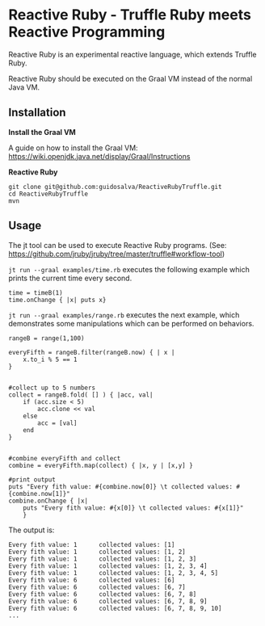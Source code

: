 # Reactive Ruby - Truffle Ruby meets Reactive Programming

Reactive Ruby is an experimental reactive language, which extends Truffle Ruby.

Reactive Ruby should be executed on the Graal VM instead of the normal Java VM.


## Installation

**Install the Graal VM**

A guide on how to install the Graal VM:
https://wiki.openjdk.java.net/display/Graal/Instructions

**Reactive Ruby**
```
git clone git@github.com:guidosalva/ReactiveRubyTruffle.git
cd ReactiveRubyTruffle
mvn
```
## Usage

The jt tool can be used to execute Reactive Ruby programs.
(See: https://github.com/jruby/jruby/tree/master/truffle#workflow-tool)

```jt run --graal examples/time.rb``` executes the following example which prints the current time every second.

```
time = timeB(1) 
time.onChange { |x| puts x}
```

```jt run --graal examples/range.rb``` executes the next example, which demonstrates some manipulations which can be performed on behaviors.

```
rangeB = range(1,100)

everyFifth = rangeB.filter(rangeB.now) { | x |
	x.to_i % 5 == 1
}


#collect up to 5 numbers
collect = rangeB.fold( [] ) { |acc, val|
	if (acc.size < 5)
		acc.clone << val
	else
		acc = [val]
	end
}


#combine everyFifth and collect
combine = everyFifth.map(collect) { |x, y | [x,y] }

#print output
puts "Every fith value: #{combine.now[0]} \t collected values: #{combine.now[1]}"
combine.onChange { |x|
	puts "Every fith value: #{x[0]} \t collected values: #{x[1]}"
	}

```

The output is:

```
Every fith value: 1 	 collected values: [1]
Every fith value: 1 	 collected values: [1, 2]
Every fith value: 1 	 collected values: [1, 2, 3]
Every fith value: 1 	 collected values: [1, 2, 3, 4]
Every fith value: 1 	 collected values: [1, 2, 3, 4, 5]
Every fith value: 6 	 collected values: [6]
Every fith value: 6 	 collected values: [6, 7]
Every fith value: 6 	 collected values: [6, 7, 8]
Every fith value: 6 	 collected values: [6, 7, 8, 9]
Every fith value: 6 	 collected values: [6, 7, 8, 9, 10]
...


